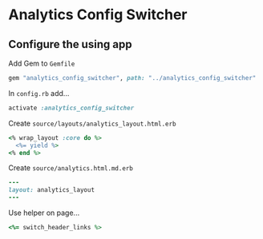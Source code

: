 # Analytics Config Switcher

## Configure the using app

Add Gem to `Gemfile`

```ruby
gem "analytics_config_switcher", path: "../analytics_config_switcher"
```

In `config.rb` add...

```ruby
activate :analytics_config_switcher
```

Create `source/layouts/analytics_layout.html.erb`

```ruby
<% wrap_layout :core do %>
  <%= yield %>
<% end %>
```

Create `source/analytics.html.md.erb`

```ruby
---
layout: analytics_layout
---
```

Use helper on page...

```ruby
<%= switch_header_links %>
```